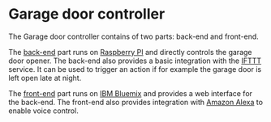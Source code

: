 # Garage door controller

The Garage door controller contains of two parts: back-end and front-end.

The [back-end](./pi/REAMDE.md) part runs on [Raspberry PI](https://www.raspberrypi.org/) and directly controls the garage door opener. The back-end also provides a basic integration with the [IFTTT](https://ifttt.com/) service. It can be used to trigger an action if for example the garage door is left open late at night.

The [front-end](./bluemix/README.md) part runs on [IBM Bluemix](https://bluemix.net) and provides a web interface for the back-end. The front-end also provides integration with [Amazon Alexa](https://developer.amazon.com/alexa) to enable voice control.



